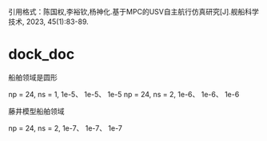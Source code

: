 引用格式：陈国权,李裕钦,杨神化.基于MPC的USV自主航行仿真研究[J].舰船科学技术, 2023, 45(1):83-89.


# dock_doc
船舶领域是圆形

np = 24, ns = 1,    1e-5、 1e-5、  1e-5
np = 24, ns = 2,    1e-6、 1e-6、  1e-6


藤井模型船舶领域

np = 24, ns = 2,    1e-7、 1e-7、  1e-7
